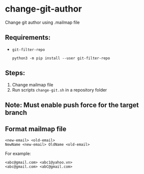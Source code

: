 # change-git-author
Change git author using .mailmap file

## Requirements:
   - `git-filter-repo`
       
         python3 -m pip install --user git-filter-repo
   

## Steps:
1. Change mailmap file
2. Run scripts `change-git.sh` in a repository folder


## Note: Must enable push force for the target branch

## Format mailmap file

```
<new-email> <old-email>
NewName <new-email> OldName <old-email>
```

For example:
```
<abc@gmail.com> <abc1@yahoo.vn>
<abc@gmail.com> <abC@gmail.com>
```
